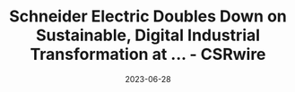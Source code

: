 ---
category:
- .nan
date: 2023-06-28
keyword_suggestion: ubuntu install docker
post_inspiration: https://www.csrwire.com/press_releases/775951-schneider-electric-doubles-down-sustainable-digital-industrial-transformation
silot_terms: digital automation
title: Schneider Electric Doubles Down on Sustainable, <b>Digital</b> Industrial Transformation
  at ... - CSRwire
---